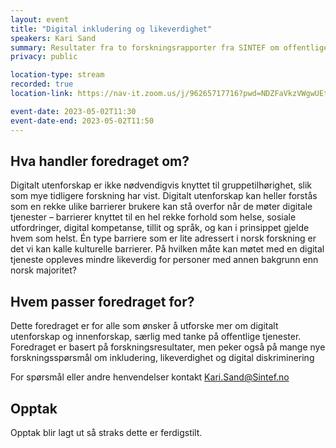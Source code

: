 ```yaml
---
layout: event
title: "Digital inkludering og likeverdighet"
speakers: Kari Sand
summary: Resultater fra to forskningsrapporter fra SINTEF om offentlige digitale tjenester
privacy: public

location-type: stream
recorded: true
location-link: https://nav-it.zoom.us/j/96265717716?pwd=NDZFaVkzVWgwUEtDNGR0djNJMXB6UT09

event-date: 2023-05-02T11:30
event-date-end: 2023-05-02T11:50
---
```

## Hva handler foredraget om?
Digitalt utenforskap er ikke nødvendigvis knyttet til gruppetilhørighet, slik som mye tidligere forskning har vist. Digitalt utenforskap kan heller forstås som en rekke ulike barrierer brukere kan stå overfor når de møter digitale tjenester – barrierer knyttet til en hel rekke forhold som helse, sosiale utfordringer, digital kompetanse, tillit og språk, og kan i prinsippet gjelde hvem som helst. Én type barriere som er lite adressert i norsk forskning er det vi kan kalle kulturelle barrierer. På hvilken måte kan møtet med en digital tjeneste oppleves mindre likeverdig for personer med annen bakgrunn enn norsk majoritet?
## Hvem passer foredraget for?
Dette foredraget er for alle som ønsker å utforske mer om digitalt utenforskap og innenforskap, særlig med tanke på offentlige tjenester. Foredraget er basert på forskningsresultater, men peker også på mange nye forskningsspørsmål om inkludering, likeverdighet og digital diskriminering

For spørsmål eller andre henvendelser kontakt Kari.Sand@Sintef.no

## Opptak
Opptak blir lagt ut så straks dette er ferdigstilt. 
